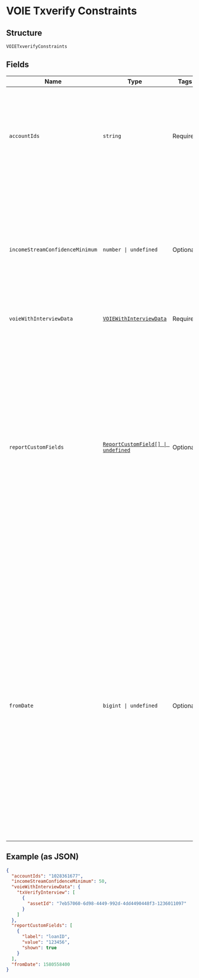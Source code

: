 
# VOIE Txverify Constraints

## Structure

`VOIETxverifyConstraints`

## Fields

| Name | Type | Tags | Description |
|  --- | --- | --- | --- |
| `accountIds` | `string` | Required | Specific accountIds to be included in the report. If this is not passed then the report will default to using all supported accounts previously added for this customer. |
| `incomeStreamConfidenceMinimum` | `number \| undefined` | Optional | Include income streams in the report, based on the income stream’s confidence score. <br> <br> **Example**: If you pass in the value 50, then only income streams with a confidence score of 50 or higher are included. |
| `voieWithInterviewData` | [`VOIEWithInterviewData`](../../doc/models/voie-with-interview-data.md) | Required | - |
| `reportCustomFields` | [`ReportCustomField[] \| undefined`](../../doc/models/report-custom-field.md) | Optional | Designate up to 5 custom fields that you would like associated with the report upon generation by providing a label for the field and a value for the field. Set the shown variable to true if you want the custom field to display in the PDF reports. Set the shown variable to false to limit seeing the variable to JSON, XML report but not in the PDF report. All custom fields will display in the Reseller Billing endpoint.  This is optional. |
| `fromDate` | `bigint \| undefined` | Optional | The fromDate parameter is an Epoch Timestamp (in seconds), such as '1494449017'. Without this parameter, the report defaults to 61 days if available. Example: ?fromDate={fromDate}. If included, the epoch timestamp should be 10 digits long and be within twelve months of the present day. Extending the epoch timestamp beyond 10 digits will default back to twelve months of data. This query is optional. fromDate can also be passed as a query. |

## Example (as JSON)

```json
{
  "accountIds": "1028361677",
  "incomeStreamConfidenceMinimum": 50,
  "voieWithInterviewData": {
    "txVerifyInterview": [
      {
        "assetId": "7eb57060-6d98-4449-992d-4dd4490448f3-1236011097"
      }
    ]
  },
  "reportCustomFields": [
    {
      "label": "loanID",
      "value": "123456",
      "shown": true
    }
  ],
  "fromDate": 1580558400
}
```

